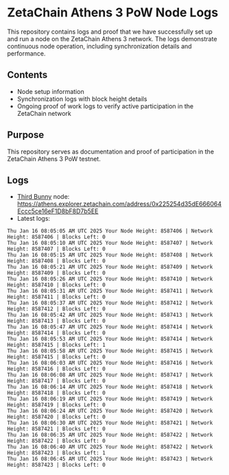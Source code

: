 # ZetaChain Athens 3 PoW Node Logs
This repository contains logs and proof that we have successfully set up and run a node on the ZetaChain Athens 3 network. The logs demonstrate continuous node operation, including synchronization details and performance.

## Contents
- Node setup information
- Synchronization logs with block height details
- Ongoing proof of work logs to verify active participation in the ZetaChain network

## Purpose
This repository serves as documentation and proof of participation in the ZetaChain Athens 3 PoW testnet.

## Logs

- [Third Bunny](https://thirdbunny.xyz/) node: https://athens.explorer.zetachain.com/address/0x225254d35dE666064Eccc5ce16eF1D8bF8D7b5EE
- Latest logs:
```
Thu Jan 16 08:05:05 AM UTC 2025 Your Node Height: 8587406 | Network Height: 8587406 | Blocks Left: 0
Thu Jan 16 08:05:10 AM UTC 2025 Your Node Height: 8587407 | Network Height: 8587407 | Blocks Left: 0
Thu Jan 16 08:05:15 AM UTC 2025 Your Node Height: 8587408 | Network Height: 8587408 | Blocks Left: 0
Thu Jan 16 08:05:21 AM UTC 2025 Your Node Height: 8587409 | Network Height: 8587409 | Blocks Left: 0
Thu Jan 16 08:05:26 AM UTC 2025 Your Node Height: 8587410 | Network Height: 8587410 | Blocks Left: 0
Thu Jan 16 08:05:31 AM UTC 2025 Your Node Height: 8587411 | Network Height: 8587411 | Blocks Left: 0
Thu Jan 16 08:05:37 AM UTC 2025 Your Node Height: 8587412 | Network Height: 8587412 | Blocks Left: 0
Thu Jan 16 08:05:42 AM UTC 2025 Your Node Height: 8587413 | Network Height: 8587413 | Blocks Left: 0
Thu Jan 16 08:05:47 AM UTC 2025 Your Node Height: 8587414 | Network Height: 8587414 | Blocks Left: 0
Thu Jan 16 08:05:53 AM UTC 2025 Your Node Height: 8587414 | Network Height: 8587415 | Blocks Left: 1
Thu Jan 16 08:05:58 AM UTC 2025 Your Node Height: 8587415 | Network Height: 8587415 | Blocks Left: 0
Thu Jan 16 08:06:03 AM UTC 2025 Your Node Height: 8587416 | Network Height: 8587416 | Blocks Left: 0
Thu Jan 16 08:06:08 AM UTC 2025 Your Node Height: 8587417 | Network Height: 8587417 | Blocks Left: 0
Thu Jan 16 08:06:14 AM UTC 2025 Your Node Height: 8587418 | Network Height: 8587418 | Blocks Left: 0
Thu Jan 16 08:06:19 AM UTC 2025 Your Node Height: 8587419 | Network Height: 8587419 | Blocks Left: 0
Thu Jan 16 08:06:24 AM UTC 2025 Your Node Height: 8587420 | Network Height: 8587420 | Blocks Left: 0
Thu Jan 16 08:06:30 AM UTC 2025 Your Node Height: 8587421 | Network Height: 8587421 | Blocks Left: 0
Thu Jan 16 08:06:35 AM UTC 2025 Your Node Height: 8587422 | Network Height: 8587422 | Blocks Left: 0
Thu Jan 16 08:06:40 AM UTC 2025 Your Node Height: 8587422 | Network Height: 8587423 | Blocks Left: 1
Thu Jan 16 08:06:45 AM UTC 2025 Your Node Height: 8587423 | Network Height: 8587423 | Blocks Left: 0
```
